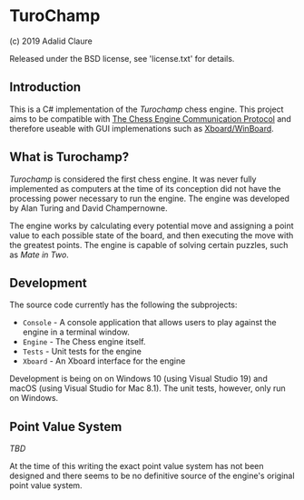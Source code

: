 # TuroChamp

(c) 2019 Adalid Claure

Released under the BSD license, see 'license.txt' for details.

## Introduction 

This is a C# implementation of the _Turochamp_ chess engine. This project aims to be compatible with [The Chess Engine Communication Protocol](http://home.hccnet.nl/h.g.muller/engine-intf.html) and therefore useable with GUI implemenations such as [Xboard/WinBoard](https://www.gnu.org/software/xboard/).

## What is Turochamp?

_Turochamp_ is considered the first chess engine. It was never fully implemented as computers at the time of its conception did not have the processing power necessary to run the engine. The engine was developed by Alan Turing and David Champernowne.

The engine works by calculating every potential move and assigning a point value to each possible state of the board, and then executing the move with the greatest points. The engine is capable of solving certain puzzles, such as _Mate in Two_.

## Development

The source code currently has the following the subprojects:

* `Console` - A console application that allows users to play against the engine in a terminal window.
* `Engine` - The Chess engine itself. 
* `Tests` - Unit tests for the engine
* `Xboard` - An Xboard interface for the engine

Development is being on on Windows 10 (using Visual Studio 19) and macOS (using Visual Studio for Mac 8.1). The unit tests, however, only run on Windows.

## Point Value System

*TBD*<br/>

At the time of this writing the exact point value system has not been designed and there seems to be no definitive source of the engine's original point value system. 
